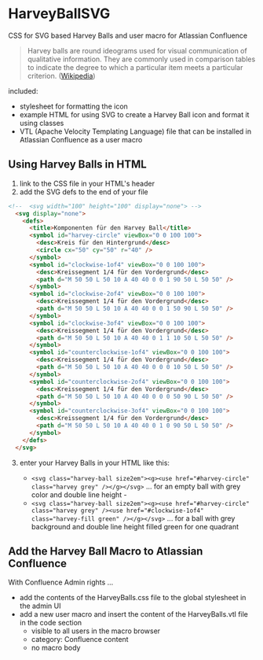 # HarveyBallSVG

CSS for SVG based Harvey Balls and user macro for Atlassian Confluence

> Harvey balls are round ideograms used for visual communication of qualitative information. They are commonly used in comparison tables to indicate the degree to which a particular item meets a particular criterion. ([Wikipedia](https://en.wikipedia.org/wiki/Harvey_balls))

included:

- stylesheet for formatting the icon
- example HTML for using SVG to create a Harvey Ball icon and format it using classes
- VTL (Apache Velocity Templating Language) file that can be installed in Atlassian Confluence as a user macro

## Using Harvey Balls in HTML

1. link to the CSS file in your HTML's header
2. add the SVG defs to the end of your file
```html
<!--  <svg width="100" height="100" display="none"> -->
  <svg display="none">
    <defs>
      <title>Komponenten für den Harvey Ball</title>
      <symbol id="harvey-circle" viewBox="0 0 100 100">
        <desc>Kreis für den Hintergrund</desc>
        <circle cx="50" cy="50" r="40" />
      </symbol>
      <symbol id="clockwise-1of4" viewBox="0 0 100 100">
        <desc>Kreissegment 1/4 für den Vordergrund</desc>
        <path d="M 50 50 L 50 10 A 40 40 0 0 1 90 50 L 50 50" />
      </symbol>
      <symbol id="clockwise-2of4" viewBox="0 0 100 100">
        <desc>Kreissegment 1/4 für den Vordergrund</desc>
        <path d="M 50 50 L 50 10 A 40 40 0 0 1 50 90 L 50 50" />
      </symbol>
      <symbol id="clockwise-3of4" viewBox="0 0 100 100">
        <desc>Kreissegment 1/4 für den Vordergrund</desc>
        <path d="M 50 50 L 50 10 A 40 40 0 1 1 10 50 L 50 50" />
      </symbol>
      <symbol id="counterclockwise-1of4" viewBox="0 0 100 100">
        <desc>Kreissegment 1/4 für den Vordergrund</desc>
        <path d="M 50 50 L 50 10 A 40 40 0 0 0 10 50 L 50 50" />
      </symbol>
      <symbol id="counterclockwise-2of4" viewBox="0 0 100 100">
        <desc>Kreissegment 1/4 für den Vordergrund</desc>
        <path d="M 50 50 L 50 10 A 40 40 0 0 0 50 90 L 50 50" />
      </symbol>
      <symbol id="counterclockwise-3of4" viewBox="0 0 100 100">
        <desc>Kreissegment 1/4 für den Vordergrund</desc>
        <path d="M 50 50 L 50 10 A 40 40 0 1 0 90 50 L 50 50" />
      </symbol>
    </defs>
  </svg>
  ```
  
  3. enter your Harvey Balls in your HTML like this:
  
     - `<svg class="harvey-ball size2em"><g><use href="#harvey-circle" class="harvey grey" /></g></svg>`
     ... for an empty ball with grey color and double line height - 
     - `<svg class="harvey-ball size2em"><g><use href="#harvey-circle" class="harvey grey" /><use href="#clockwise-1of4" class="harvey-fill green" /></g></svg>` 
     ... for a ball with grey background and double line height filled green for one quadrant
     
## Add the Harvey Ball Macro to Atlassian Confluence

With Confluence Admin rights ...
* add the contents of the HarveyBalls.css file to the global stylesheet in the admin UI
* add a new user macro and insert the content of the HarveyBalls.vtl file in the code section
  * visible to all users in the macro browser
  * category: Confluence content
  * no macro body
